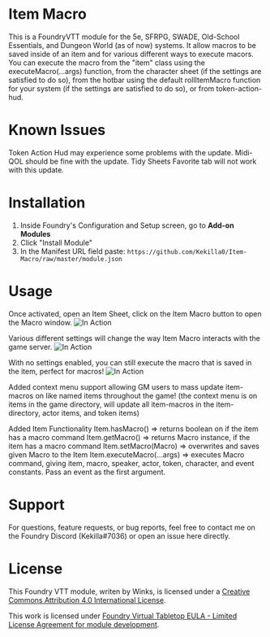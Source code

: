 # Item Macro

This is a FoundryVTT module for the 5e, SFRPG, SWADE, Old-School Essentials, and Dungeon World (as of now) systems. It allow macros to be saved inside of an item and for various different ways to execute macors.  
You can execute the macro from the "item" class using the executeMacro(...args) function, from the character sheet (if the settings are satisfied to do so), from the hotbar using the default rollItemMacro function for your system (if the settings are satisfied to do so), or from token-action-hud.

# Known Issues

Token Action Hud may experience some problems with the update.
Midi-QOL should be fine with the update.
Tidy Sheets Favorite tab will not work with this update.

# Installation

1. Inside Foundry's Configuration and Setup screen, go to **Add-on Modules**
2. Click "Install Module"
3. In the Manifest URL field paste: `https://github.com/Kekilla0/Item-Macro/raw/master/module.json`

# Usage

Once activated, open an Item Sheet, click on the Item Macro button to open the Macro window.
![In Action](https://i.gyazo.com/a973845c112317bbef57691cfc657cb0.gif)

Various different settings will change the way Item Macro interacts with the game server.
![In Action](https://i.gyazo.com/34c41d778628a1b35adf11e0810e080c.png)

With no settings enabled, you can still execute the macro that is saved in the item, perfect for macros!
![In Action](https://i.gyazo.com/26ab88645e554ac5b7522a4e8b926e3c.gif)

Added context menu support allowing GM users to mass update item-macros on like named items throughout the game!
(the context menu is on items in the game directory, will update all item-macros in the item-directory, actor items, and token items)

Added Item Functionality
Item.hasMacro() => returns boolean on if the item has a macro command
Item.getMacro() => returns Macro instance, if the item has a macro command
Item.setMacro(Macro) => overwrites and saves given Macro to the Item
Item.executeMacro(...args) => executes Macro command, giving item, macro, speaker, actor, token, character, and event constants. Pass an event as the first argument.

# Support

For questions, feature requests, or bug reports, feel free to contact me on the Foundry Discord (Kekilla#7036) or open an issue here directly.

# License

This Foundry VTT module, writen by Winks, is licensed under a [Creative Commons Attribution 4.0 International License](https://creativecommons.org/licenses/by/4.0/).

This work is licensed under [Foundry Virtual Tabletop EULA - Limited License Agreement for module development](https://foundryvtt.com/article/license/).
